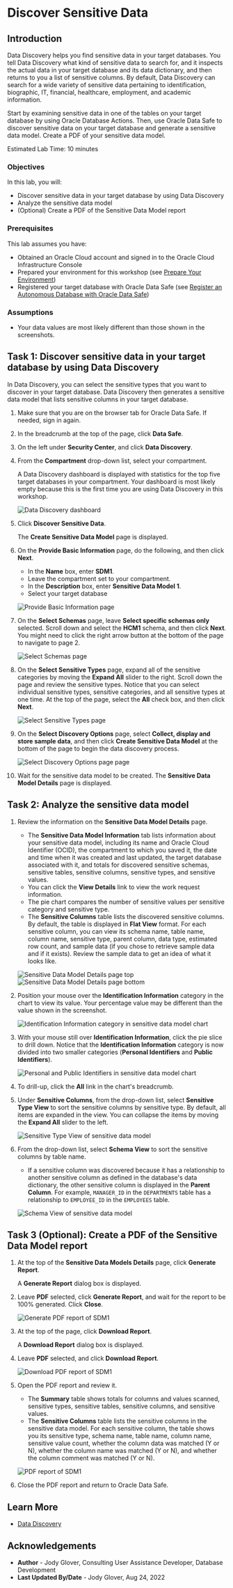 # Discover Sensitive Data

## Introduction

Data Discovery helps you find sensitive data in your target databases. You tell Data Discovery what kind of sensitive data to search for, and it inspects the actual data in your target database and its data dictionary, and then returns to you a list of sensitive columns. By default, Data Discovery can search for a wide variety of sensitive data pertaining to identification, biographic, IT, financial, healthcare, employment, and academic information.

Start by examining sensitive data in one of the tables on your target database by using Oracle Database Actions. Then, use Oracle Data Safe to discover sensitive data on your target database and generate a sensitive data model. Create a PDF of your sensitive data model.

Estimated Lab Time: 10 minutes

### Objectives

In this lab, you will:

- Discover sensitive data in your target database by using Data Discovery
- Analyze the sensitive data model
- (Optional) Create a PDF of the Sensitive Data Model report


### Prerequisites

This lab assumes you have:

- Obtained an Oracle Cloud account and signed in to the Oracle Cloud Infrastructure Console
- Prepared your environment for this workshop (see [Prepare Your Environment](?lab=prepare-environment))
- Registered your target database with Oracle Data Safe (see [Register an Autonomous Database with Oracle Data Safe](?lab=register-autonomous-database))


### Assumptions

- Your data values are most likely different than those shown in the screenshots.


## Task 1: Discover sensitive data in your target database by using Data Discovery

In Data Discovery, you can select the sensitive types that you want to discover in your target database. Data Discovery then generates a sensitive data model that lists sensitive columns in your target database.

1. Make sure that you are on the browser tab for Oracle Data Safe. If needed, sign in again.

2. In the breadcrumb at the top of the page, click **Data Safe**.

3. On the left under **Security Center**, and click **Data Discovery**.

4. From the **Compartment** drop-down list, select your compartment.

    A Data Discovery dashboard is displayed with statistics for the top five target databases in your compartment. Your dashboard is most likely empty because this is the first time you are using Data Discovery in this workshop.

    ![Data Discovery dashboard](images/data-discovery-dashboard.png "Data Discovery dashboard")

5. Click **Discover Sensitive Data**.

    The **Create Sensitive Data Model** page is displayed.

6. On the **Provide Basic Information** page, do the following, and then click **Next**.

    - In the **Name** box, enter **SDM1**.
    - Leave the compartment set to your compartment.
    - In the **Description** box, enter **Sensitive Data Model 1**.
    - Select your target database

    ![Provide Basic Information page](images/provide-basic-information-page.png "Provide Basic Information page")

7. On the **Select Schemas** page, leave **Select specific schemas only** selected. Scroll down and select the **HCM1** schema, and then click **Next**. You might need to click the right arrow button at the bottom of the page to navigate to page 2.

    ![Select Schemas page](images/select-schemas-page.png "Select Schemas page")

8. On the **Select Sensitive Types** page, expand all of the sensitive categories by moving the **Expand All** slider to the right. Scroll down the page and review the sensitive types. Notice that you can select individual sensitive types, sensitive categories, and all sensitive types at one time. At the top of the page, select the **All** check box, and then click **Next**.

    ![Select Sensitive Types page](images/select-sensitive-types-page.png "Select Sensitive Types page")

9. On the **Select Discovery Options** page, select **Collect, display and store sample data**, and then click **Create Sensitive Data Model** at the bottom of the page to begin the data discovery process.

    ![Select Discovery Options page page](images/select-discovery-options-page.png "Select Discovery Options page")

10. Wait for the sensitive data model to be created. The **Sensitive Data Model Details** page is displayed.


## Task 2: Analyze the sensitive data model

1. Review the information on the **Sensitive Data Model Details** page.

    - The **Sensitive Data Model Information** tab lists information about your sensitive data model, including its name and Oracle Cloud Identifier (OCID), the compartment to which you saved it, the date and time when it was created and last updated, the target database associated with it, and totals for discovered sensitive schemas, sensitive tables, sensitive columns, sensitive types, and sensitive values.
    - You can click the **View Details** link to view the work request information.
    - The pie chart compares the number of sensitive values per sensitive category and sensitive type.
    - The **Sensitive Columns** table lists the discovered sensitive columns. By default, the table is displayed in **Flat View** format. For each sensitive column, you can view its schema name, table name, column name, sensitive type, parent column, data type, estimated row count, and sample data (if you chose to retrieve sample data and if it exists). Review the sample data to get an idea of what it looks like.

    ![Sensitive Data Model Details page top](images/sensitive-data-model-details-page-1.png "Sensitive Data Model Details page top")
    ![Sensitive Data Model Details page bottom](images/sensitive-data-model-details-page-2.png "Sensitive Data Model Details page bottom")

2. Position your mouse over the **Identification Information** category in the chart to view its value. Your percentage value may be different than the value shown in the screenshot.

    ![Identification Information category in sensitive data model chart](images/sdm-chart-identification-information.png "Identification Information category in sensitive data model chart")

3. With your mouse still over **Identification Information**, click the pie slice to drill down. Notice that the **Identification Information** category is now divided into two smaller categories (**Personal Identifiers** and **Public Identifiers**).

    ![Personal and Public Identifiers in sensitive data model chart](images/sdm-chart-personal-public-identifiers.png "Personal and Public Identifiers in sensitive data model chart")


4.  To drill-up, click the **All** link in the chart's breadcrumb.

5. Under **Sensitive Columns**, from the drop-down list, select **Sensitive Type View** to sort the sensitive columns by sensitive type. By default, all items are expanded in the view. You can collapse the items by moving the **Expand All** slider to the left.

    ![Sensitive Type View of sensitive data model](images/sensitive-type-view-sdm1.png "Sensitive Type View of sensitive data model")

6. From the drop-down list, select **Schema View** to sort the sensitive columns by table name.

    - If a sensitive column was discovered because it has a relationship to another sensitive column as defined in the database's data dictionary, the other sensitive column is displayed in the **Parent Column**. For example, `MANAGER_ID` in the `DEPARTMENTS` table has a relationship to `EMPLOYEE_ID` in the `EMPLOYEES` table.

    ![Schema View of sensitive data model](images/schema-view-sdm1.png "Schema View of sensitive data model")


## Task 3 (Optional): Create a PDF of the Sensitive Data Model report

1. At the top of the **Sensitive Data Models Details** page, click **Generate Report**.

    A **Generate Report** dialog box is displayed.

2. Leave **PDF** selected, click **Generate Report**, and wait for the report to be 100% generated. Click **Close**.

    ![Generate PDF report of SDM1](images/generate-pdf-report-sdm1.png "Generate PDF report of SDM1")


3. At the top of the page, click **Download Report**.

    A **Download Report** dialog box is displayed.

4. Leave **PDF** selected, and click **Download Report**.

    ![Download PDF report of SDM1](images/download-pdf-report-sdm1.png "Download PDF report of SDM1")


5. Open the PDF report and review it.

    - The **Summary** table shows totals for columns and values scanned, sensitive types, sensitive tables, sensitive columns, and sensitive values.
    - The **Sensitive Columns** table lists the sensitive columns in the sensitive data model. For each sensitive column, the table shows you its sensitive type, schema name, table name, column name, sensitive value count, whether the column data was matched (Y or N), whether the column name was matched (Y or N), and whether the column comment was matched (Y or N).

    ![PDF report of SDM1](images/pdf-report-sdm1.png "PDF report of SDM1")

6. Close the PDF report and return to Oracle Data Safe.



## Learn More

- [Data Discovery](https://docs.oracle.com/en-us/iaas/data-safe/doc/data-discovery.html)

## Acknowledgements
- **Author** - Jody Glover, Consulting User Assistance Developer, Database Development
- **Last Updated By/Date** - Jody Glover, Aug 24, 2022
